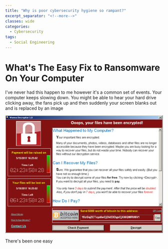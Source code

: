 ```yaml
---
title: "Why is poor cybersecurity hygiene so rampant?"
excerpt_separator: "<!--more-->"
classes: wide
categories:
  - Cybersecurity
tags:
  - Social Engineering
---
```

# What's The Easy Fix to Ransomware On Your Computer
I've never had this happen to me however it's a common set of events. Your computer keeps slowing down. You might be able to hear your hard drive clicking away, the fans pick up and then suddenly your screen blanks out and is replaced by an image

![WannaCrypt Ransomware][ransomware]

There's been one easy

[ransomware]: /assets/images/ransomware-sample-image.jpg